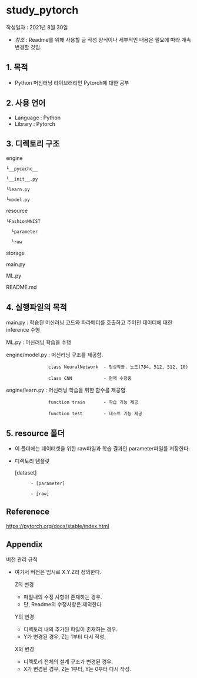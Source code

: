 # study_pytorch
작성일자 : 2021년 8월 30일

- *참조* : Readme를 위해 사용할 글 작성 양식이나 세부적인 내용은 필요에 따라 계속 변경할 것임.

## 1. 목적
- Python 머신러닝 라이브러리인 Pytorch에 대한 공부

## 2. 사용 언어
- Language : Python
- Library : Pytorch

## 3. 디렉토리 구조

  engine 
  
    └__pycache__
    
    └__init__.py
    
    └learn.py
    
    └model.py
    
  resource
  
    └FashionMNIST
    
      └parameter
      
      └raw
      
  storage
  
  main.py
  
  ML.py
  
  README.md
  

## 4. 실행파일의 목적

  main.py : 학습된 머신러닝 코드와 파라메터를 호출하고 주어진 데이터에 대한 inference 수행
  
  ML.py : 머신러닝 학습을 수행
  
  engine/model.py : 머신러닝 구조를 제공함.
  
                    class NeuralNetwork  - 정상작동. 노드(784, 512, 512, 10)
                    
                    class CNN            - 현재 수정중
                    
  engine/learn.py : 머신러닝 학습을 위한 함수를 제공함.
  
                    function train       - 학습 기능 제공
                    
                    function test        - 테스트 기능 제공
                    

## 5. resource 폴더

  - 이 폴더에는 데이터셋을 위한 raw파일과 학습 결과인 parameter파일를 저장한다.

  - 디렉토리 템플릿

    [dataset] 
    
              - [parameter]
    
              - [raw]



## Referenece

https://pytorch.org/docs/stable/index.html


## Appendix

버전 관리 규칙

- 여기서 버전은 임시로 X.Y.Z라 정의한다.

  Z의 변경
    - 파일내의 수정 사항이 존재하는 경우.
    - 단, Readme의 수정사항은 제외한다.
    
  Y의 변경
    - 디렉토리 내의 추가된 파일이 존재하는 경우.
    - Y가 변경된 경우, Z는 1부터 다시 작성.
    
  X의 변경
    - 디렉토리 전체의 설계 구조가 변경된 경우.
    - X가 변경된 경우, Z는 1부터, Y는 0부터 다시 작성.
